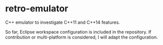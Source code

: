 # retro-emulator
C++ emulator to investigate C++11 and C++14 features.

So far, Eclipse workspace configuration is included in the repository. If contribution or multi-platform is considered, I will adapt the configuration.
